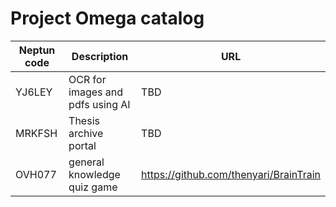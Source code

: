 # Project Omega catalog

| Neptun code | Description | URL |
| --- | --- | --- |
| YJ6LEY | OCR for images and pdfs using AI | TBD |
| MRKFSH | Thesis archive portal | TBD |
| OVH077 | general knowledge quiz game | https://github.com/thenyari/BrainTrain |


